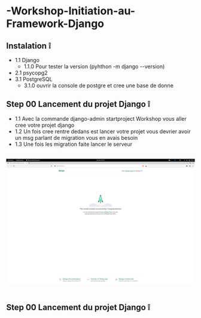 # -Workshop-Initiation-au-Framework-Django



## Instalation :grey_exclamation:
  - 1.1 Django
    - 1.1.0 Pour tester la version (pyhthon -m django --version)
  - 2.1 psycopg2
  - 3.1 PostgreSQL
    - 3.1.0 ouvrir la console de postgre et cree une base de donne 

## Step 00 Lancement du projet Django :grey_exclamation:
  - 1.1 Avec la commande django-admin startproject Workshop 
        vous aller cree votre projet django
  - 1.2 Un fois cree rentre dedans est lancer votre projet vous devrier   avoir un msg parlant de migration vous en avais besoin
  - 1.3 Une fois les migration faite lancer le serveur 
  <p align="center">
    <br/>
  <img src="./img/fini.png" />
  <br/>
  <br/>
  </p>

## Step 00 Lancement du projet Django :grey_exclamation:



        


